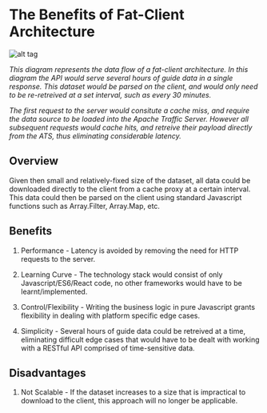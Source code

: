 # The Benefits of Fat-Client Architecture

![alt tag](https://github.com/everythingspirals/react-relay/blob/master/docs/diagram.jpg)

*This diagram represents the data flow of a fat-client architecture. In this diagram the API would serve several hours of guide data in a single response. This dataset would be parsed on the client, and would only need to be re-retreived at a set interval, such as every 30 minutes.* 

*The first request to the server would consitute a cache miss, and require the data source to be loaded into the Apache Traffic Server. However all subsequent requests would cache hits, and retreive their payload directly from the ATS, thus eliminating considerable latency.*

## Overview

Given then small and relatively-fixed size of the dataset, all data could be downloaded directly to the client from a cache proxy at a certain interval. This data could then be parsed on the client using standard Javascript functions such as Array.Filter, Array.Map, etc. 

## Benefits

1. Performance - Latency is avoided by removing the need for HTTP requests to the server.

2. Learning Curve - The technology stack would consist of only Javascript/ES6/React code, no other frameworks would have to be learnt/implemented.

3. Control/Flexibility - Writing the business logic in pure Javascript grants flexibility in dealing with platform specific edge cases.

4. Simplicity - Several hours of guide data could be retreived at a time, eliminating difficult edge cases that would have to be dealt with working with a RESTful API comprised of time-sensitive data.


## Disadvantages

1. Not Scalable - If the dataset increases to a size that is impractical to download to the client, this approach will no longer be applicable.


